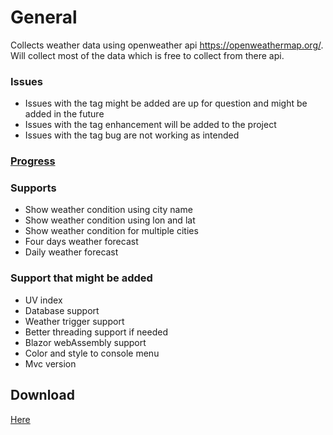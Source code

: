 # General
Collects weather data using openweather api https://openweathermap.org/. 
Will collect most of the data which is free to collect from there api. 

### Issues
- Issues with the tag might be added are up for question and might be added in the future
- Issues with the tag enhancement will be added to the project
- Issues with the tag bug are not working as intended

### [Progress](https://github.com/users/Carpenteri1/projects/3)

### Supports
- Show weather condition using city name
- Show weather condition using lon and lat
- Show weather condition for multiple cities
- Four days weather forecast 
- Daily weather forecast 

### Support that might be added
-  UV index
-  Database support
-  Weather trigger support
-  Better threading support if needed
-  Blazor webAssembly support
-  Color and style to console menu
-  Mvc version 

## Download
[Here](https://github.com/Carpenteri1/WeatherApp/releases/download/v1.0/Bin.zip)
